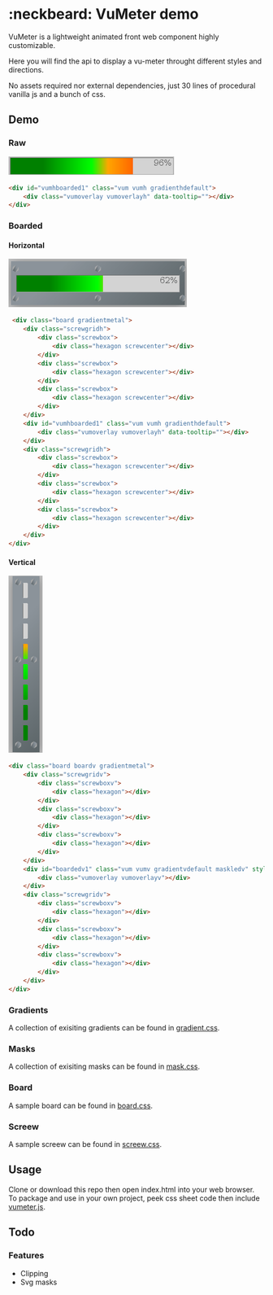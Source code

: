 # :neckbeard: VuMeter demo

VuMeter is a lightweight animated front web component highly customizable.

Here you will find the api to display a vu-meter throught different styles and directions.  

No assets required nor external dependencies, just 30 lines of procedural vanilla js and a bunch of css.

## Demo

### Raw

![VuMeter Horizontal Raw](doc/img/raw.gif)

``` html
<div id="vumhboarded1" class="vum vumh gradienthdefault">
    <div class="vumoverlay vumoverlayh" data-tooltip=""></div>
</div>
```

### Boarded

#### Horizontal

![VuMeter Horizontal Boarded](doc/img/boardedh.gif)

``` html
 <div class="board gradientmetal">
    <div class="screwgridh">
        <div class="screwbox">
            <div class="hexagon screwcenter"></div>
        </div>
        <div class="screwbox">
            <div class="hexagon screwcenter"></div>
        </div>
        <div class="screwbox">
            <div class="hexagon screwcenter"></div>
        </div>
    </div>
    <div id="vumhboarded1" class="vum vumh gradienthdefault">
        <div class="vumoverlay vumoverlayh" data-tooltip=""></div>
    </div>
    <div class="screwgridh">
        <div class="screwbox">
            <div class="hexagon screwcenter"></div>
        </div>
        <div class="screwbox">
            <div class="hexagon screwcenter"></div>
        </div>
        <div class="screwbox">
            <div class="hexagon screwcenter"></div>
        </div>
    </div>
</div>
```

#### Vertical

![VuMeter Vertical Boarded](doc/img/boardedv.gif)

``` html
<div class="board boardv gradientmetal">
    <div class="screwgridv">
        <div class="screwboxv">
            <div class="hexagon"></div>
        </div>
        <div class="screwboxv">
            <div class="hexagon"></div>
        </div>
        <div class="screwboxv">
            <div class="hexagon"></div>
        </div>
    </div>
    <div id="boardedv1" class="vum vumv gradientvdefault maskledv" style="width:.7em">
        <div class="vumoverlay vumoverlayv"></div>
    </div>
    <div class="screwgridv">
        <div class="screwboxv">
            <div class="hexagon"></div>
        </div>
        <div class="screwboxv">
            <div class="hexagon"></div>
        </div>
        <div class="screwboxv">
            <div class="hexagon"></div>
        </div>
    </div>
</div>
```

### Gradients

A collection of exisiting gradients can be found in [gradient.css](src/css/gradient.css).

### Masks

A collection of exisiting masks can be found in [mask.css](src/css/mask.css).

### Board

A sample board can be found in [board.css](src/css/board.css).

### Screew

A sample screew can be found in [screew.css](src/css/screew.css).

## Usage

Clone or download this repo then open index.html into your web browser.  
To package and use in your own project, peek css sheet code then include [vumeter.js](src/js/vumeter.js).

## Todo

### Features

* Clipping
* Svg masks
